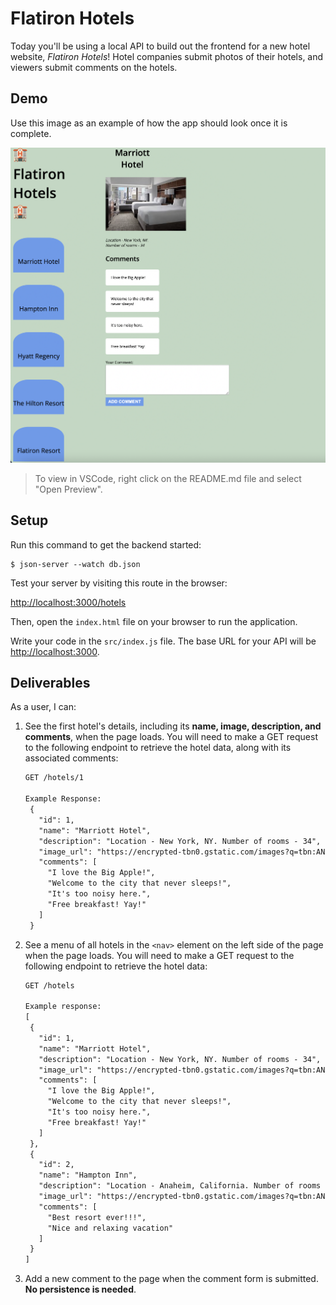 # Flatiron Hotels

Today you'll be using a local API to build out the frontend for a new
hotel website, _Flatiron Hotels_! Hotel companies submit photos of their hotels,
and viewers submit comments on the hotels.

## Demo

Use this image as an example of how the app should look once it is complete.

![Finished Product](./assets/demo.png "Finished Product")

> To view in VSCode, right click on the README.md file and select "Open
> Preview".

## Setup

Run this command to get the backend started:

```console
$ json-server --watch db.json
```

Test your server by visiting this route in the browser:

[http://localhost:3000/hotels](http://localhost:3000/hotels)

Then, open the `index.html` file on your browser to run the application.

Write your code in the `src/index.js` file. The base URL for your API will be
[http://localhost:3000](http://localhost:3000).

## Deliverables

As a user, I can:

1. See the first hotel's details, including its **name, image, description, and
   comments**, when the page loads. You will need to make a GET request to the
   following endpoint to retrieve the hotel data, along with its associated
   comments:

   ```txt
   GET /hotels/1

   Example Response:
    {
      "id": 1,
      "name": "Marriott Hotel",
      "description": "Location - New York, NY. Number of rooms - 34",
      "image_url": "https://encrypted-tbn0.gstatic.com/images?q=tbn:ANd9GcQmfRm_2OCAxxj4V-_SwtYobcoGuleqbBUcig&usqp=CAU",
      "comments": [
        "I love the Big Apple!",
        "Welcome to the city that never sleeps!",
        "It's too noisy here.",
        "Free breakfast! Yay!"
      ]
    }
   ```

2. See a menu of all hotels in the `<nav>` element on the left side of the page
   when the page loads. You will need to make a GET request to the following
   endpoint to retrieve the hotel data:

   ```txt
   GET /hotels

   Example response:
   [
    {
      "id": 1,
      "name": "Marriott Hotel",
      "description": "Location - New York, NY. Number of rooms - 34",
      "image_url": "https://encrypted-tbn0.gstatic.com/images?q=tbn:ANd9GcQmfRm_2OCAxxj4V-_SwtYobcoGuleqbBUcig&usqp=CAU",
      "comments": [
        "I love the Big Apple!",
        "Welcome to the city that never sleeps!",
        "It's too noisy here.",
        "Free breakfast! Yay!"
      ]
    },
    {
      "id": 2,
      "name": "Hampton Inn",
      "description": "Location - Anaheim, California. Number of rooms - 23",
      "image_url": "https://encrypted-tbn0.gstatic.com/images?q=tbn:ANd9GcQLS-k_sNGRpMUXWfGk5d8Mc9WGrRWj9A_G9w&usqp=CAU",
      "comments": [
        "Best resort ever!!!",
        "Nice and relaxing vacation"
      ]
    }
   ]
   ```

3. Add a new comment to the page when the comment form is submitted. **No
   persistence is needed**.